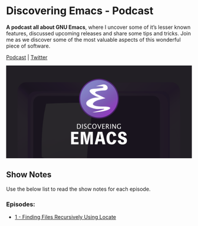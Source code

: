 # Discovering Emacs - Podcast

**A podcast all about GNU Emacs**, where I uncover some of it’s lesser known
features, discussed upcoming releases and share some tips and tricks. Join me as
we discover some of the most valuable aspects of this wonderful piece of
software.

[Podcast](https://www.discovering-emacs.com) | [Twitter](https://twitter.com/DiscoverEmacs)

![Discovering Emacs](https://raw.githubusercontent.com/VernonGrant/discovering-emacs/main/assets/images/discovering-emacs-podcast-banner.png "Podcast banner for: Discovering Emacs")

## Show Notes

Use the below list to read the show notes for each episode.

### Episodes:

- [1 - Finding Files Recursively Using Locate](./show-notes/1-finding-files-recursively-using-locate.md)
